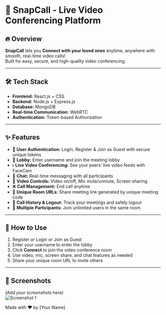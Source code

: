 # 🚀 SnapCall - Live Video Conferencing Platform

## 🔥 Overview  
**SnapCall** lets you **Connect with your loved ones** anytime, anywhere with smooth, real-time video calls!  
Built for easy, secure, and high-quality video conferencing.

---

## 🛠️ Tech Stack  
- **Frontend:** React.js + CSS  
- **Backend:** Node.js + Express.js  
- **Database:** MongoDB  
- **Real-time Communication:** WebRTC  
- **Authentication:** Token-based Authorization

---

## ✨ Features  
- 🔐 **User Authentication:** Login, Register & Join as Guest with secure unique tokens  
- 👥 **Lobby:** Enter username and join the meeting lobby  
- 📞 **Live Video Conferencing:** See your peers’ live video feeds with FaceCam  
- 💬 **Chat:** Real-time messaging with all participants  
- 🎥 **Video Controls:** Video on/off, Mic mute/unmute, Screen sharing  
- ❌ **Call Management:** End call anytime  
- 🔗 **Unique Room URLs:** Share meeting link generated by unique meeting code  
- 📜 **Call History & Logout:** Track your meetings and safely logout  
- 👥 **Multiple Participants:** Join unlimited users in the same room  

---

## 🚀 How to Use  
1. Register or Login or Join as Guest  
2. Enter your username to enter the lobby  
3. Click **Connect** to join the video conference room  
4. Use video, mic, screen share, and chat features as needed  
5. Share your unique room URL to invite others  

---

## 📸 Screenshots  
*(Add your screenshots here)*  
![Screenshot 1](./Screenshot%202025-08-12%20003946.png)  

Made with ❤️ by [Your Name]

